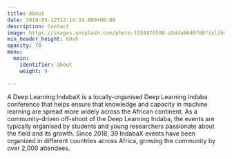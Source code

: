 ```yaml
---
title: About
date: 2019-05-12T12:14:34.000+06:00
description: Contact
image: https://images.unsplash.com/photo-1558470598-a5dda9640f68?ixlib=rb-1.2.1&ixid=MnwxMjA3fDB8MHxwaG90by1wYWdlfHx8fGVufDB8fHx8&auto=format&fit=crop&w=1742&q=95
min_header_height: 60vh
opacity: 70
menu:
  main:
    identifier: about
    weight: 9

---
```


A Deep Learning IndabaX is a locally-organised Deep Learning Indaba conference 
that helps ensure that knowledge and capacity in machine learning are spread more widely 
across the African continent. As a community-driven off-shoot of the Deep Learning Indaba,
the events are typically organised by students and young researchers passionate about the 
field and its growth. Since 2018, 39 IndabaX events have been organized in different 
countries across Africa, growing the community by over 2,000 attendees. 
